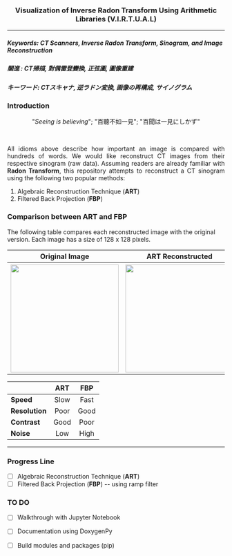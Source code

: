 <h3><p align="center"> Visualization of Inverse Radon Transform Using Arithmetic Libraries (V.I.R.T.U.A.L) </p></h3>
<hr />

##### Keywords: CT Scanners, Inverse Radon Transform, Sinogram, and Image Reconstruction  #####
##### 關進     : CT掃描, 對偶雷登變換, 正弦圖, 圖像重建                                        #####
##### キーワード: CTスキャナ, 逆ラドン変換, 画像の再構成, サイノグラム                            #####

### Introduction ###
<p align="center">"<i>Seeing is believing</i>"; "百聽不如一見"</center>; "百聞は一見にしかず"</p> <br />
<p align="justify">All idioms above describe how important an image is compared with hundreds of words. We would like reconstruct CT images from their respective sinogram (raw data). Assuming readers are already familiar with <b>Radon Transform</b>, this repository attempts to reconstruct a CT sinogram using the following two popular methods:</p>

<ol>
  <li /> Algebraic Reconstruction Technique (<b>ART</b>) </li>
  <li /> Filtered Back Projection (<b>FBP</b>) </li>
</ol>

### Comparison between ART and FBP ###
The following table compares each reconstructed image with the original version. Each image has a size of 128 x 128 pixels.
<p align="center">
<table>
  <tr>
    <th>Original Image </th>
    <th>ART Reconstructed </th> 
    <th>FBP Reconstructed </th>
  </tr>
  <tr>
    <th> <image src="./reconstructed/shepp_logan_original.png" height="250" width="250"> </th>
    <th> <image src="./reconstructed/shepp_logan_ART.png" height="250" width="250"> </th>
    <th> <image src="./reconstructed/shepp_logan_FBP.png" height="250" width="250"> </th>
  </tr>
</table>

|   |**ART**|**FBP**|
|:----------|:----------:|:----------:|
| **Speed**      | Slow       | Fast       |
| **Resolution** | Poor       | Good       | 
| **Contrast**   | Good       | Poor       |
| **Noise**      | Low        | High       |

</p>
<hr />

### Progress Line ###
- [ ] Algebraic Reconstruction Technique (**ART**)
- [ ] Filtered Back Projection (**FBP**) -- using ramp filter 

### TO DO ###
- [ ] Walkthrough with Jupyter Notebook
- [ ] Documentation using DoxygenPy
- [ ] Build modules and packages (pip)


